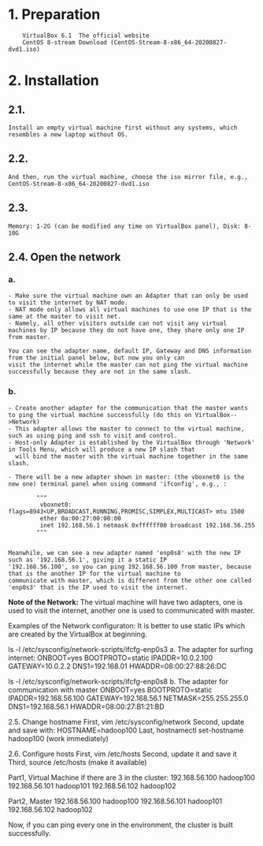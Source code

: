 # 1. Preparation
```
    VirtualBox 6.1  The official website
    CentOS 8-stream Download (CentOS-Stream-8-x86_64-20200827-dvd1.iso)
```

# 2. Installation
## 2.1. 
```
Install an empty virtual machine first without any systems, which resembles a new laptop without OS.
```

## 2.2. 
```
And then, run the virtual machine, choose the iso mirror file, e.g., CentOS-Stream-8-x86_64-20200827-dvd1.iso
```

## 2.3. 
```
Memory: 1-2G (can be modified any time on VirtualBox panel), Disk: 8-10G
```

## 2.4. Open the network

### a. 
```
- Make sure the virtual machine own an Adapter that can only be used to visit the internet by NAT mode.
- NAT mode only allows all virtual machines to use one IP that is the same at the master to visit net. 
- Namely, all other visitors outside can not visit any virtual machines by IP because they do not have one, they share only one IP from master.

You can see the adapter name, default IP, Gateway and DNS information from the initial panel below, but now you only can
visit the internet while the master can not ping the virtual machine successfully because they are not in the same slash.
```

### b. 
```
- Create another adapter for the communication that the master wants to ping the virtual machine successfully (do this on VirtualBox-->Network)
- This adapter allows the master to connect to the virtual machine, such as using ping and ssh to visit and control.
- Host-only Adapter is established by the VirtualBox through 'Network' in Tools Menu, which will produce a new IP slash that
  will bind the master with the virtual machine together in the same slash. 
         
- There will be a new adapter shown in master: (the vboxnet0 is the new one) terminal panel when using command 'ifconfig', e.g., :
        
        """        
         vboxnet0: flags=8943<UP,BROADCAST,RUNNING,PROMISC,SIMPLEX,MULTICAST> mtu 1500
         ether 0a:00:27:00:00:00 
         inet 192.168.56.1 netmask 0xffffff00 broadcast 192.168.56.255
        """


Meanwhile, we can see a new adapter named 'enp0s8' with the new IP such as '192.168.56.1', giving it a static IP
'192.168.56.100', so you can ping 192.168.56.100 from master, because that is the another IP for the virtual machine to
communicate with master, which is different from the other one called 'enp0s3' that is the IP used to visit the internet.

```
**Note of the Network:** The virtual machine will have two adapters, one is used to visit the internet, another one is used to communicated with master.

Examples of the Network configuraton: 
It is better to use static IPs which are created by the VirtualBox at beginning.

ls -l /etc/sysconfig/network-scripts/ifcfg-enp0s3
a. The adapter for surfing internet:
        ONBOOT=yes
        BOOTPROTO=static
        IPADDR=10.0.2.100
        GATEWAY=10.0.2.2
        DNS1=192.168.01
        HWADDR=08:00:27:88:26:DC

ls -l /etc/sysconfig/network-scripts/ifcfg-enp0s8
b. The adapter for communication with master
        ONBOOT=yes
        BOOTPROTO=static
        IPADDR=192.168.56.100
        GATEWAY=192.168.56.1
        NETMASK=255.255.255.0
        DNS1=192.168.56.1
        HWADDR=08:00:27:B1:21:BD

2.5. Change hostname
First, vim /etc/sysconfig/network
Second, update and save with: HOSTNAME=hadoop100
Last, hostnamectl set-hostname hadoop100 (work immediately)

2.6. Configure hosts
First, vim /etc/hosts
Second, update it and save it
Third, source /etc/hosts (make it available)

Part1, Virtual Machine
if there are 3 in the cluster:
192.168.56.100 hadoop100
192.168.56.101 hadoop101
192.168.56.102 hadoop102

Part2, Master
192.168.56.100 hadoop100
192.168.56.101 hadoop101
192.168.56.102 hadoop102


Now, if you can ping every one in the environment, the cluster is built successfully.
